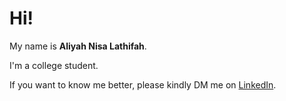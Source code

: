 # Hi! 

My name is **Aliyah Nisa Lathifah**.<br>

I'm a college student.<br>

If you want to know me better, please kindly DM me on [LinkedIn](https://www.linkedin.com/in/aliyah-lathifah/).
